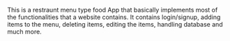 This is a restraunt menu type food App that basically implements most of the functionalities that a website contains.
It contains login/signup, adding items to the menu, deleting items, editing the items, handling database and much more.
